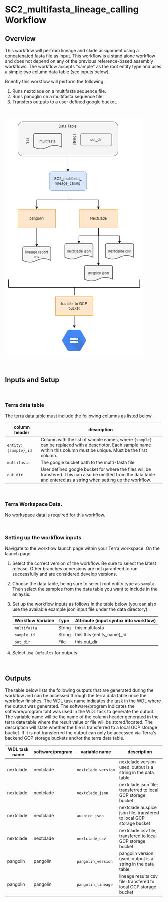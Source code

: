 # SC2_multifasta_lineage_calling Workflow

## Overview

This workflow will perfrom lineage and clade assignment using a concatenated fasta file as input. This workflow is a stand alone workflow and does not depend on any of the previous reference-based assembly workflows. The workflow accepts "sample" as the root entity type and uses a simple two column data table (see inputs below).

Brienfly this workflow will perform the following:
1. Runs nextclade on a multifasta sequence file.
2. Runs panoglin on a multifasta sequence file.
3. Transfers outputs to a user defined google bucket.

<br/>


![SC2_illumina_pe_assembly.wdl workflow diagram](./figures/SC2_multifasta_lineage_calling.drawio.png "SC2_illumina_pe_assembly.wdl workflow diagram")


<br/>

## Inputs and Setup
<br/>

### Terra data table

The terra data table must include the following columns as listed below.  

| column header | description | 
|-------------------|-----------------|
| ``entity:{sample}_id``| Column with the list of sample names, where ``{sample}`` can be replaced with a descriptor.  Each sample name within this column must be unique. Must be the first column. |
| ``multifasta``| The google bucket path to the multi-fasta file. |
|``out_dir``| User defined google bucket for where the files will be transfered. This can also be omitted from the data table and entered as a string when setting up the workflow. |

<br/>

### Terra Workspace Data.

No workspace data is required for this workflow.

<br/>

### Setting up the workflow inputs
Navigate to the workflow launch page within your Terra workspace. On the launch page:
1. Select the correct version of the workflow. Be sure to select the latest release. Other branches or versions are not garanteed to run successfully and are considered develop versions.
2. Choose the data table, being sure to select root entity type as ``sample``. Then select the samples from the data table you want to include in the anlaysis. 
3. Set up the workflow inputs as follows in the table below (you can also use the available example json input file under the data directory): 

    |Workflow Variable| Type| Attribute (input syntax into workflow) |
    |------------|-----------|---------------------------------------|
    |``multifasta``| String | this.multifasta|
    |``sample_id``| String| this.this.{entity_name}_id |
    |``out_dir``|File| this.out_dir |


4. Select ``Use Defaults`` for outputs. 

<br/>

## Outputs

The table below lists the following outputs that are generated during the workflow and can be accessed through the terra data table once the workflow finishes. The WDL task name indicates the task in the WDL where the output was generated. The software/program indicates the software/program taht was used in the WDL task to generate the output. The variable name will be the name of the column header generated in the terra data table where the result value or file will be stored/located. The description will state whether the file is transferred to a local GCP storage bucket. If it is not transferred the output can only be accessed via Terra's backend GCP storage buckets and/or the terra data table. 

| WDL task name | software/program | variable name | description | 
|---------------|------------------|---------------|-------------|
|nextclade| nextclade | ``nextclade_version``| nextclade version used; output is a string in the data table|
|nextclade| nextclade| ``nextclade_json``| nextclade json file; transferred to local GCP storage bucket|
|nextclade| nextclade| ``auspice_json``| nextclade auspice json file; transfered to local GCP storage bucket|
|nextclade| nextclade| ``nextclade_csv``| nextclade csv file; transfered to local GCP storage bucket|
|pangolin| pangolin| ``pangolin_version``| pangolin version used; output is a string in the data table|
|pangolin| pangolin| ``pangolin_lineage``| lineage results csv file; transfered to local GCP storage bucket|
